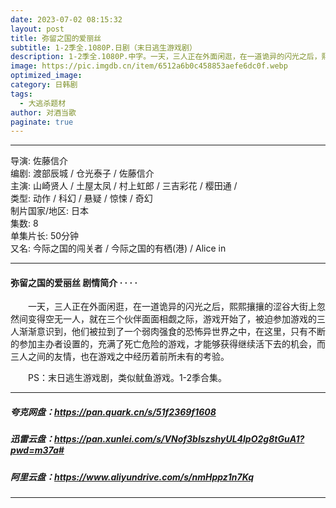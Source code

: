 ```yaml
---
date: 2023-07-02 08:15:32
layout: post
title: 弥留之国的爱丽丝
subtitle: 1-2季全.1080P.日剧（末日逃生游戏剧）
description: 1-2季全.1080P.中字。一天，三人正在外面闲逛，在一道诡异的闪光之后，熙熙攘攘的涩谷大街上忽然间变得空无一人，就在三个伙伴面面相觑之际，游戏开始了，被迫参加游戏的三人渐渐意识到，他们被拉到了一个弱肉强食的恐怖异世界之中，在这里...
image: https://pic.imgdb.cn/item/6512a6b0c458853aefe6dc0f.webp
optimized_image: 
category: 日韩剧
tags:
  - 大逃杀题材
author: 对酒当歌
paginate: true
---
```


---

导演: 佐藤信介  
编剧: 渡部辰城 / 仓光泰子 / 佐藤信介  
主演: 山崎贤人 / 土屋太凤 / 村上虹郎 / 三吉彩花 / 樱田通 /  
类型: 动作 / 科幻 / 悬疑 / 惊悚 / 奇幻  
制片国家/地区: 日本  
集数: 8  
单集片长: 50分钟  
又名: 今际之国的闯关者 / 今际之国的有栖(港) / Alice in  

---

#### 弥留之国的爱丽丝 剧情简介 · · · ·

　　一天，三人正在外面闲逛，在一道诡异的闪光之后，熙熙攘攘的涩谷大街上忽然间变得空无一人，就在三个伙伴面面相觑之际，游戏开始了，被迫参加游戏的三人渐渐意识到，他们被拉到了一个弱肉强食的恐怖异世界之中，在这里，只有不断的参加主办者设置的，充满了死亡危险的游戏，才能够获得继续活下去的机会，而三人之间的友情，也在游戏之中经历着前所未有的考验。

　　PS：末日逃生游戏剧，类似鱿鱼游戏。1-2季合集。

---

##### 夸克网盘：<https://pan.quark.cn/s/51f2369f1608>

##### 迅雷云盘：<https://pan.xunlei.com/s/VNof3bIszshyUL4lpO2g8tGuA1?pwd=m37a#>

##### 阿里云盘：<https://www.aliyundrive.com/s/nmHppz1n7Kq>

---
